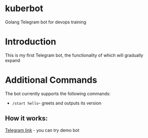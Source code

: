 # kuberbot

Golang Telegram bot for devops training

# Introduction

This is my first Telegram bot, the functionality of which will gradually expand

# Additional Commands

The bot currently supports the following commands:

- `/start hello`- greets and outputs its version

## How it works:

[Telegram link](https://t.me/woohoo1607_bot) - you can try demo bot
